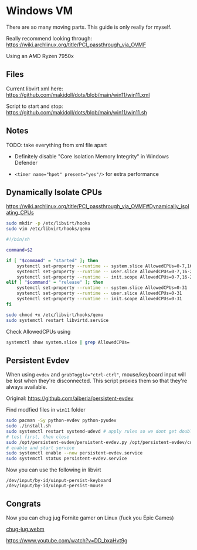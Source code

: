 # Windows VM

There are so many moving parts. This guide is only really for myself.

Really recommend looking through: https://wiki.archlinux.org/title/PCI_passthrough_via_OVMF

Using an AMD Ryzen 7950x

## Files

Current libvirt xml here: https://github.com/makidoll/dots/blob/main/win11/win11.xml

Script to start and stop: https://github.com/makidoll/dots/blob/main/win11/win11.sh

## Notes

TODO: take everything from xml file apart

-   Definitely disable "Core Isolation Memory Integrity" in Windows Defender

-   `<timer name="hpet" present="yes"/>` for extra performance

## Dynamically Isolate CPUs

https://wiki.archlinux.org/title/PCI_passthrough_via_OVMF#Dynamically_isolating_CPUs

```bash
sudo mkdir -p /etc/libvirt/hooks
sudo vim /etc/libvirt/hooks/qemu
```

```bash
#!/bin/sh

command=$2

if [ "$command" = "started" ]; then
    systemctl set-property --runtime -- system.slice AllowedCPUs=0-7,16-23
    systemctl set-property --runtime -- user.slice AllowedCPUs=0-7,16-23
    systemctl set-property --runtime -- init.scope AllowedCPUs=0-7,16-23
elif [ "$command" = "release" ]; then
    systemctl set-property --runtime -- system.slice AllowedCPUs=0-31
    systemctl set-property --runtime -- user.slice AllowedCPUs=0-31
    systemctl set-property --runtime -- init.scope AllowedCPUs=0-31
fi
```

```bash
sudo chmod +x /etc/libvirt/hooks/qemu
sudo systemctl restart libvirtd.service
```

Check AllowedCPUs using

```bash
systemctl show system.slice | grep AllowedCPUs=

```

## Persistent Evdev

When using `evdev` and `grabToggle="ctrl-ctrl"`, mouse/keyboard input will be lost when they're disconnected. This script proxies them so that they're always available.

Original: https://github.com/aiberia/persistent-evdev

Find modfied files in `win11` folder

```bash
sudo pacman -Sy python-evdev python-pyudev
sudo ./install.sh
sudo systemctl restart systemd-udevd # apply rules so we dont get double input
# test first, then close
sudo /opt/persistent-evdev/persistent-evdev.py /opt/persistent-evdev/config.json
# enable and start service
sudo systemctl enable --now persistent-evdev.service
sudo systemctl status persistent-evdev.service
```

Now you can use the following in libvirt

```
/dev/input/by-id/uinput-persist-keyboard
/dev/input/by-id/uinput-persist-mouse
```

## Congrats

Now you can chug jug Fornite gamer on Linux (fuck you Epic Games)

[chug-jug.webm](https://github.com/user-attachments/assets/a05069fb-6664-42b6-9247-f4d667f52172)

https://www.youtube.com/watch?v=DD_bxaHvt9g
